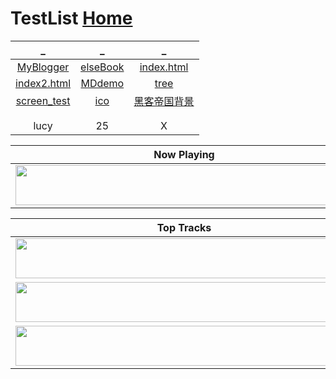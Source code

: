 # TestList  [Home](../index.md)

| _ | _ | _ |
|:---:|:---:|:---:|
| [MyBlogger](https://ambroseren.blogspot.com/) | [elseBook](https://ebook2.lorefree.com) | [index.html](https://cdn.jsdelivr.net/gh/AmbroseRen/test@master/test/indexOne.html) |
| [index2.html](index2.md) | [MDdemo](MDdemo.md) | [tree](tree.md) |
| [screen_test](screen_test.md) | [ico](../favicon.ico) | [黑客帝国背景](hkdg.md) |
| []() | []() | []() |
| []() | []() | []() |
| lucy | 25 | X |



| Now Playing                                                                                                                    |
| ------------------------------------------------------------------------------------------------------------------------------ |
| <a href="https://open.spotify.com/track/1XjHRolIXL2M1EEOUsGGR4"><img src="https://status.nmoo.dev/top-tracks?i=1" width="540" height="64"></a> |


<table>
  <thead>
    <tr>
      <th>Top Tracks</th>
    </tr>
  </thead>
  <tbody>
    <tr>
      <td><a href="https://status.nmoo.dev/top-tracks?i=1&open"><img src="https://status.nmoo.dev/top-tracks?i=1" width="540" height="64"></a></td>
    </tr>
    <tr></tr> <!-- hide gray row -->
    <tr>
      <td><a href="https://status.nmoo.dev/top-tracks?i=2&open"><img src="https://status.nmoo.dev/top-tracks?i=2" width="540" height="64"></a></td>
    </tr>
    <tr></tr> <!-- hide gray row -->
    <tr>
      <td><a href="https://status.nmoo.dev/top-tracks?i=3&open"><img src="https://status.nmoo.dev/top-tracks?i=3" width="540" height="64"></a></td>
    </tr>
  </tbody>
</table>

<script async src="https://cse.google.com/cse.js?cx=2f0e585bf98b84b6d"></script>
<div class="gcse-search"></div>
